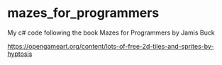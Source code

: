 # mazes_for_programmers
My c# code following the book Mazes for Programmers by Jamis Buck

https://opengameart.org/content/lots-of-free-2d-tiles-and-sprites-by-hyptosis
<DirectedGraph xmlns="http://schemas.microsoft.com/vs/2009/dgml">
  <Nodes>
    <Node Id="(@1 Namespace=MazeCore Type=Cell Member=_north)" Category="CodeSchema_Field" CodeSchemaProperty_IsPrivate="True" CommonLabel="_north" Icon="Microsoft.VisualStudio.Field.Private" IsDragSource="True" Label="_north : Cell" SourceLocation="(Assembly=file:///C:/Users/johan/src/idstam/mazes_for_programmers/MazeCore/Cell.cs StartLineNumber=6 StartCharacterOffset=22 EndLineNumber=6 EndCharacterOffset=28)" />
    <Node Id="(@1 Namespace=MazeCore Type=Cell)" Visibility="Hidden" />
  </Nodes>
  <Links>
    <Link Source="(@1 Namespace=MazeCore Type=Cell)" Target="(@1 Namespace=MazeCore Type=Cell Member=_north)" Category="Contains" />
  </Links>
  <Categories>
    <Category Id="CodeSchema_Field" Label="Field" BasedOn="CodeSchema_Member" Icon="CodeSchema_Field" />
    <Category Id="CodeSchema_Member" Label="Member" Icon="CodeSchema_Field" />
    <Category Id="Contains" Label="Contains" Description="Whether the source of the link contains the target object" IsContainment="True" />
  </Categories>
  <Properties>
    <Property Id="CodeSchemaProperty_IsPrivate" Label="Is Private" Description="Flag to indicate the scope is Private" DataType="System.Boolean" />
    <Property Id="CommonLabel" DataType="System.String" />
    <Property Id="Icon" Label="Icon" DataType="System.String" />
    <Property Id="IsContainment" DataType="System.Boolean" />
    <Property Id="IsDragSource" Label="IsDragSource" Description="IsDragSource" DataType="System.Boolean" />
    <Property Id="Label" Label="Label" Description="Displayable label of an Annotatable object" DataType="System.String" />
    <Property Id="SourceLocation" Label="Start Line Number" DataType="Microsoft.VisualStudio.GraphModel.CodeSchema.SourceLocation" />
    <Property Id="Visibility" Label="Visibility" Description="Defines whether a node in the graph is visible or not" DataType="System.Windows.Visibility" />
  </Properties>
  <QualifiedNames>
    <Name Id="Assembly" Label="Assembly" ValueType="Uri" />
    <Name Id="Member" Label="Member" ValueType="System.Object" />
    <Name Id="Namespace" Label="Namespace" ValueType="System.String" />
    <Name Id="Type" Label="Type" ValueType="System.Object" />
  </QualifiedNames>
  <IdentifierAliases>
    <Alias n="1" Uri="Assembly=$(4314e92e-1a0a-402b-b8f6-5d712535f423.OutputPathUri)" />
  </IdentifierAliases>
  <Paths>
    <Path Id="4314e92e-1a0a-402b-b8f6-5d712535f423.OutputPathUri" Value="file:///C:/Users/johan/src/idstam/mazes_for_programmers/MazeCore/bin/Debug/net7.0/MazeCore.dll" />
  </Paths>
</DirectedGraph>
